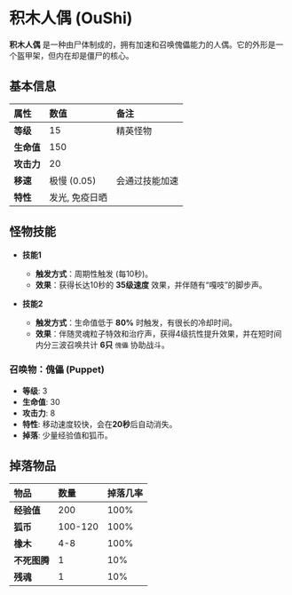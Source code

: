 # 积木人偶 (OuShi)

**积木人偶** 是一种由尸体制成的，拥有加速和召唤傀儡能力的人偶。它的外形是一个盔甲架，但内在却是僵尸的核心。

## 基本信息

| 属性 | 数值 | 备注 |
| :--- | :--- | :--- |
| **等级** | 15 | 精英怪物 |
| **生命值** | 150 | |
| **攻击力** | 20 | |
| **移速** | 极慢 (0.05) | 会通过技能加速 |
| **特性** | 发光, 免疫日晒 | |

## 怪物技能

- **技能1**
  - **触发方式**：周期性触发 (每10秒)。
  - **效果**：获得长达10秒的 **35级速度** 效果，并伴随有“嘎吱”的脚步声。

- **技能2**
  - **触发方式**：生命值低于 **80%** 时触发，有很长的冷却时间。
  - **效果**：伴随灵魂粒子特效和治疗声，获得4级抗性提升效果，并在短时间内分三波召唤共计 **6只** `傀儡` 协助战斗。

### 召唤物：傀儡 (Puppet)
- **等级**: 3
- **生命值**: 30
- **攻击力**: 8
- **特性**: 移动速度较快，会在**20秒**后自动消失。
- **掉落**: 少量经验值和狐币。

## 掉落物品

| 物品 | 数量 | 掉落几率 |
| :--- | :--- | :--- |
| **经验值** | 200 | 100% |
| **狐币** | 100-120 | 100% |
| **橡木** | 4-8 | 100% |
| **不死图腾** | 1 | 10% |
| **残魂** | 1 | 10% |